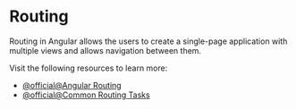 # Routing

Routing in Angular allows the users to create a single-page application with multiple views and allows navigation between them.

Visit the following resources to learn more:

- [@official@Angular Routing](https://angular.dev/guide/routing)
- [@official@Common Routing Tasks](https://angular.dev/guide/routing/common-router-tasks)
